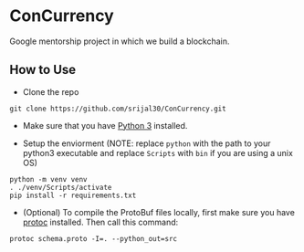 # ConCurrency
Google mentorship project in which we build a blockchain.

## How to Use

* Clone the repo
```
git clone https://github.com/srijal30/ConCurrency.git
```

* Make sure that you have [Python 3](https://www.python.org/downloads/) installed. 

* Setup the enviorment (NOTE: replace `python` with the path to your python3 executable and replace `Scripts` with `bin` if you are using a unix OS)
```
python -m venv venv
. ./venv/Scripts/activate 
pip install -r requirements.txt
```
* (Optional) To compile the ProtoBuf files locally, first make sure you have [protoc](https://github.com/protocolbuffers/protobuf/releases) installed. Then call this command:
```
protoc schema.proto -I=. --python_out=src
```
 


